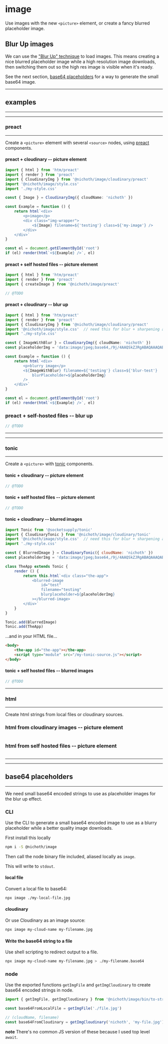 # image
Use images with the new `<picture>` element, or create a fancy blurred placeholder image.

## Blur Up images
We can use the ["Blur Up" technique](https://css-tricks.com/the-blur-up-technique-for-loading-background-images/) to load images. This means creating a nice blurred placeholder image while a high resolution image downloads, then switching them out so the high res image is visible when it's ready.

See the next section, [base64 placeholders](#base64-placeholders) for a way to generate the small base64 image.

----------------------------------

## examples

----------------------------------

-------------------------------------------------------

### preact

-------------------------------------------------------

Create a `<picture>` element with several `<source>` nodes, using [preact](https://preactjs.com/) components.

#### preact + cloudinary -- picture element

```ts
import { html } from 'htm/preact'
import { render } from 'preact'
import { CloudinaryImg } from '@nichoth/image/cloudinary/preact'
import '@nichoth/image/style.css'
import './my-style.css'

const { Image } = CloudinaryImg({ cloudName: 'nichoth' })

const Example = function () {
    return html`<div>
        <p>image</p>
        <div class="img-wrapper">
            <${Image} filename=${'testing'} class=${'my-image'} />
        </div>
    </div>`
}

const el = document.getElementById('root')
if (el) render(html`<${Example} />`, el)
```

#### preact + self hosted files -- picture element

```ts
import { html } from 'htm/preact'
import { render } from 'preact'
import { createImage } from '@nichoth/image/preact'

// @TODO
```

#### preact + cloudinary -- blur up
```ts
import { html } from 'htm/preact'
import { render } from 'preact'
import { CloudinaryImg } from '@nichoth/image/cloudinary/preact'
import '@nichoth/image/style.css'  // need this for blur + sharpening animation
import './my-style.css'

const { ImageWithBlur } = CloudinaryImg({ cloudName: 'nichoth' })
const placeholderImg = 'data:image/jpeg;base64,/9j/4AAQSkZJRgABAQAAAQABAAD/2w...'

const Example = function () {
    return html`<div>
        <p>blurry image</p>
        <${ImageWithBlur} filename=${'testing'} class=${'blur-test'}
            blurPlaceholder=${placeholderImg}
        />
    </div>`
}

const el = document.getElementById('root')
if (el) render(html`<${Example} />`, el)
```

### preact + self-hosted files -- blur up
```ts
// @TODO
```


-----------------------------------------------------------



-------------------------------------------------------

### tonic

-------------------------------------------------------
Create a `<picture>` with [tonic](https://tonicframework.dev/) components.

#### tonic + cloudinary -- picture element
```js
// @TODO
```

#### tonic + self hosted files -- picture element
```js
// @TODO
```

#### tonic + cloudinary -- blurred images
```js
import Tonic from '@socketsupply/tonic'
import { CloudinaryTonic } from '@nichoth/image/cloudinary/tonic'
import '@nichoth/image/style.css'  // need this for blur + sharpening animation
import './my-style.css'

const { BlurredImage } = CloudinaryTonic({ cloudName: 'nichoth' })
const placeholderImg = 'data:image/jpeg;base64,/9j/4AAQSkZJRgABAQAAAQABAAD...'

class TheApp extends Tonic {
    render () {
        return this.html`<div class="the-app">
            <blurred-image
                id="test"
                filename="testing"
                blurplaceholder=${placeholderImg}
            ></blurred-image>
        </div>`
    }
}

Tonic.add(BlurredImage)
Tonic.add(TheApp)
```

...and in your HTML file...
```html
<body>
    <the-app id="the-app"></the-app>
    <script type="module" src="/my-tonic-source.js"></script>
</body>
```

#### tonic + self hosted files -- blurred images
```js
// @TODO
```

-------------------------------------------------------

### html

-------------------------------------------------------
Create html strings from local files or cloudinary sources.

### html from cloudinary images -- picture element
```js
```

### html from self hosted files -- picture element
```js
```


------------------------------------------------------------------------


------------------------------------------------------

## base64 placeholders

------------------------------------------------------
We need small base64 encoded strings to use as placeholder images for the blur up effect.

### CLI
Use the CLI to generate a small base64 encoded image to use as a blurry placeholder while a better quality image downloads.

First install this locally
```bash
npm i -S @nichoth/image
```

Then call the node binary file included, aliased locally as `image`.

This will write to `stdout`.

#### local file
Convert a local file to base64:

```bash
npx image ./my-local-file.jpg
```

#### cloudinary
Or use Cloudinary as an image source:

```bash
npx image my-cloud-name my-filename.jpg
```

#### Write the base64 string to a file
Use shell scripting to redirect output to a file.

```bash
npx image my-cloud-name my-filename.jpg > ./my-filename.base64
```

### node
Use the exported functions `getImgFile` and `getImgCloudinary` to create base64 encoded strings in node.

```js
import { getImgFile, getImgCloudinary } from '@nichoth/image/bin/to-string'

const base64FromLocalFile = getImgFile('./file.jpg')

// (cloudName, filename)
const base64FromCloudinary = getImgCloudinary('nichoth', 'my-file.jpg')
```

**note**
There's no common JS version of these because I used top level `await`.
